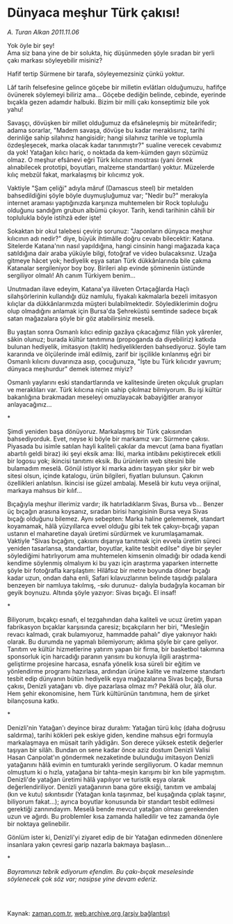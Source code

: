 # Dünyaca meşhur Türk çakısı!

*A. Turan Alkan 2011.11.06*

<td class="columnist-detail">
<p>Yok öyle bir şey!<br/> Ama siz bana yine de bir solukta, hiç düşünmeden şöyle sıradan bir yerli çakı markası söyleyebilir misiniz?</p>
<p>
<div id="haberMetinDiv">
<p>Hafif tertip Sürmene bir tarafa, söyleyemezsiniz çünkü yoktur.
<p>Lâf tarih felsefesine gelince göçebe bir milletin evlâtları olduğumuzu, hafifçe övünerek söylemeyi biliriz ama... Göçebe dediğin belinde, cebinde, eyerinde bıçakla gezen adamdır halbuki. Bizim bir milli çakı konseptimiz bile yok yahu!
<p>Savaşçı, dövüşken bir millet olduğumuz da efsâneleşmiş bir müteârifedir; adama sorarlar, "Madem savaşa, dövüşe bu kadar meraklısınız, tarihi derinliğe sahip silahınız hangisidir; hangi silahınız tarihle ve toplumla özdeşleşecek, marka olacak kadar tanınmıştır?" sualine verecek cevabımız da yok! Yatağan kılıcı hariç, o noktada da kem-kümden gayrı sözümüz olmaz. O meşhur efsânevi eğri Türk kılıcının mostrası (yani örnek alınabilecek prototipi, boyutları, malzeme standartları) yoktur. Müzelerde kılıç mebzûl fakat, markalaşmış bir kılıcımız yok.
<p>Vaktiyle "Şam çeliği" adıyla mâruf (Damascus steel) bir metalden bahsedildiğini şöyle böyle duymuşluğumuz var; "Nedir bu?" merakıyla internet araması yaptığınızda karşınıza muhtemelen bir Rock topluluğu olduğunu sandığım grubun albümü çıkıyor. Tarih, kendi tarihinin câhili bir toplulukla böyle istihzâ eder işte!
<p>Sokaktan bir okul talebesi çevirip sorunuz: "Japonların dünyaca meşhur kılıcının adı nedir?" diye, büyük ihtimâlle doğru cevabı bilecektir: Katana. Sitelerde Katana'nın nasıl yapıldığına, hangi cinsinin hangi mağazada kaça satıldığına dair araba yüküyle bilgi, fotoğraf ve video bulacaksınız. Uzağa gitmeye hâcet yok; hediyelik eşya satan Türk dükkânlarında bile çakma Katanalar sergileniyor boy boy. Birileri alıp evinde şöminenin üstünde sergiliyor olmalı! Ah canım Türkiyem benim...
<p>Unutmadan ilave edeyim, Katana'ya ilâveten Ortaçağlarda Haçlı silahşörlerinin kullandığı düz namlulu, fiyakalı kakmalarla bezeli imitasyon kılıçlar da dükkânlarımızda müşteri bulabilmektedir. Söylediklerimin doğru olup olmadığını anlamak için Bursa'da Şehreküstü semtinde sadece bıçak satan mağazalara şöyle bir göz atabilirsiniz meselâ.
<p>Bu yaştan sonra Osmanlı kılıcı edinip gazâya çıkacağımız filân yok yârenler, sâkin olunuz; burada kültür tanıtımına (propoganda da diyebiliriz) katkıda bulunan hediyelik, imitasyon (taklit) hediyeliklerden bahsediyoruz. Şöyle tam kararında ve ölçülerinde imâl edilmiş, zarif bir işçilikle kınlanmış eğri bir Osmanlı kılıcını duvarınıza asıp, çocuğunuza, "İşte bu Türk kılıcıdır yavrum; dünyaca meşhurdur" demek istemez miyiz?
<p>Osmanlı yaylarını eski standartlarında ve kalitesinde üreten okçuluk grupları ve meraklıları var. Türk kılıcına niçin sahip çıkılmaz bilmiyorum. Bu işi kültür bakanlığına bırakmadan meseleyi omuzlayacak babayiğitler aranıyor anlayacağınız...
<p>*
<p>Şimdi yeniden başa dönüyoruz. Markalaşmış bir Türk çakısından bahsediyorduk. Evet, neyse ki böyle bir markamız var: Sürmene çakısı. Piyasada bu isimle satılan hayli kaliteli çakılar da mevcut (ama bana fiyatları abartılı geldi biraz) iki şeyi eksik ama: İlki, marka intibâını pekiştirecek etkili bir logosu yok; ikincisi tanıtımı eksik. Bu ürünlerin web sitesini bile bulamadım meselâ. Gönül istiyor ki marka adını taşıyan şıkır şıkır bir web sitesi olsun, içinde katalogu, ürün bilgileri, fiyatları bulunsun. Çakının özellikleri anlatılsın. İkincisi ise güzel ambalaj. Meselâ bir kutu veya orijinal, markaya mahsus bir kılıf...
<p>Bıçağıyla meşhur illerimiz vardır; ilk hatırladıklarım Sivas, Bursa vb... Benzer üç bıçağın arasına koysanız, sıradan birisi hangisinin Bursa veya Sivas bıçağı olduğunu bilemez. Aynı sebepten: Marka haline gelememek, standart koyamamak, hâlâ yüzyıllarca evvel olduğu gibi tek tek çakıyı-bıçağı yapan ustanın el maharetine dayalı üretimi sürdürmek ve kurumlaşamamak. Vaktiyle "Sivas bıçağını, çakısını dışarıya tanıtmak için evvela üretim süreci yeniden tasarlansa, standartlar, boyutlar, kalite tesbit edilse" diye bir şeyler söylediğimi hatırlıyorum ama muhtemelen kimsenin olmadığı bir odada kendi kendime söylenmiş olmalıyım ki bu yazı için araştırma yaparken internette şöyle bir fotoğrafla karşılaştım: Hilâfsız bir metre boyunda döner bıçağı kadar uzun, ondan daha enli, Safari kılavuzlarının belinde taşıdığı palalara benzeyen bir namluya takılmış, -sıkı durunuz- dalıyla budağıyla kocaman bir geyik boynuzu. Altında şöyle yazıyor: Sivas bıçağı. El insaf!
<p>*
<p>Biliyorum, bıçakçı esnafı, el tezgahından daha kaliteli ve ucuz üretim yapan fabrikasyon bıçaklar karşısında çaresiz; bıçakçıların her biri, "Mesleğin revacı kalmadı, çırak bulamıyoruz, hammadde pahalı" diye yakınıyor haklı olarak. Bu durumda ne yapmalı bilemiyorum; aklıma şöyle bir çare geliyor. Tanıtım ve kültür hizmetlerine yatırım yapan bir firma, bir basketbol takımına sponsorluk için harcadığı paranın yarısını bu konuyla ilgili araştırma-geliştirme projesine harcasa, esnafa yönelik kısa süreli bir eğitim ve yönlendirme programı hazırlasa, ardından ürüne kalite ve malzeme standartı tesbit edip dünyanın bütün hediyelik eşya mağazalarına Sivas bıçağı, Bursa çakısı, Denizli yatağanı vb. diye pazarlasa olmaz mı? Pekâlâ olur, âlâ olur. Hem şehir ekonomisine, hem Türk kültürünün tanıtımına, hem de şirket bilançosuna katkı.
<p>*
<p>Denizli'nin Yatağan'ı deyince biraz duralım: Yatağan türü kılıç (daha doğrusu saldırma), tarihi kökleri pek eskiye giden, kendine mahsus eğri formuyla markalaşmaya en müsait tarih yâdigârı. Son derece yüksek estetik değerler taşıyan bir silâh. Bundan on sene kadar önce aziz dostum Denizli Valisi Hasan Canpolat'ın göndermek nezaketinde bulunduğu imitasyon Denizli yatağanını hâlâ evimin en tumturaklı yerinde sergiliyorum. O kadar memnun olmuştum ki o hızla, yatağana bir tahta-meşin karışımı bir kın bile yapmıştım. Denizli'de yatağan üretimi hâlâ yapılıyor ve turistik eşya olarak değerlendiriliyor. Denizli yatağanının bana göre eksiği, tanıtım ve ambalaj (kın ve kutu) sıkıntısıdır (Yatağan kınla taşınmaz, bel kuşağında çıplak taşınır, biliyorum fakat...); ayrıca boyutlar konusunda bir standart tesbit edilmesi gerektiği zannındayım. Meselâ bende mevcut yatağan olması gerekenden uzun ve ağırdı. Bu problemler kısa zamanda halledilir ve tez zamanda öyle bir noktaya gelinebilir. 
<p>Gönlüm ister ki, Denizli'yi ziyaret edip de bir Yatağan edinmeden dönenlere insanlara yakın çevresi garip nazarla bakmaya başlasın...
<p>*
<p><i>Bayramınızı tebrik ediyorum efendim. Bu çakı-bıçak meselesinde söylenecek çok söz var; nasipse yine devam ederiz. </i></p></p></p></p></p></p></p></p></p></p></p></p></p></p></p></p></p></p></div>
</p>


<p><br>
		 </br></p></td>

Kaynak: [zaman.com.tr](http://zaman.com.tr/yazar.do?yazino=1198977), [web.archive.org (arşiv bağlantısı)](http://web.archive.org/web/20111209133532/http://www.zaman.com.tr:80/yazar.do?yazino=1198977)
